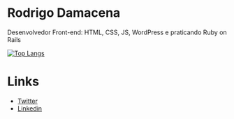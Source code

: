 # Rodrigo Damacena
Desenvolvedor Front-end: HTML, CSS, JS, WordPress e praticando Ruby on Rails 

[![Top Langs](https://github-readme-stats.vercel.app/api/top-langs/?username=rodrigobrgo&layout=compact&theme=vue)](https://github.com/anuraghazra/github-readme-stats)

# Links
- [Twitter](https://twitter.com/rodrigobrgo)
- [Linkedin](https://www.linkedin.com/in/rodrigodamacena/)
